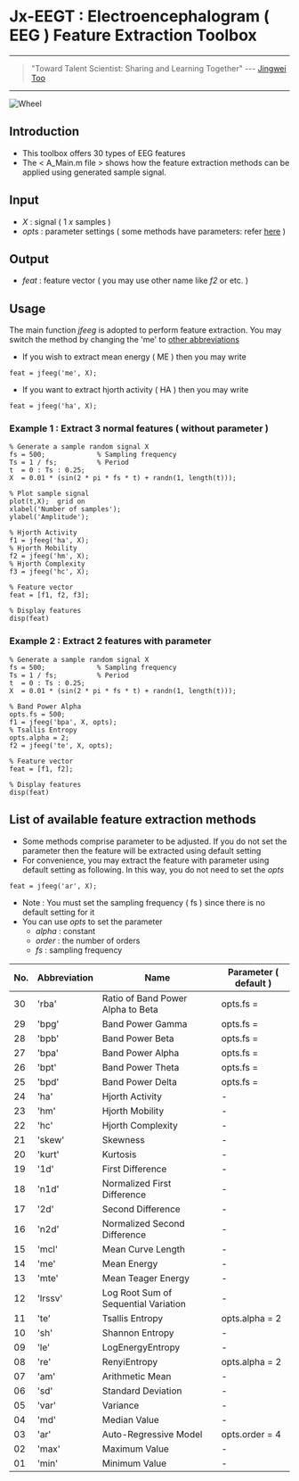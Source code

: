 # Jx-EEGT : Electroencephalogram ( EEG ) Feature Extraction Toolbox

---
> "Toward Talent Scientist: Sharing and Learning Together"
>  --- [Jingwei Too](https://jingweitoo.wordpress.com/)
---

![Wheel](https://www.mathworks.com/matlabcentral/mlc-downloads/downloads/0f34f528-fbf4-48ca-84e1-bc1080a430ad/0e019644-3a97-4f4a-b739-0ef1d84f01db/images/1607766116.JPG)


## Introduction

* This toolbox offers 30 types of EEG features 
* The < A_Main.m file > shows how the feature extraction methods can be applied using generated sample signal. 


## Input
* *X*     : signal ( 1 *x* samples )
* *opts*  : parameter settings ( some methods have parameters: refer [here](/README.md#list-of-available-feature-extraction-methods) )


## Output
* *feat* : feature vector ( you may use other name like *f2* or etc. ) 


## Usage
The main function *jfeeg* is adopted to perform feature extraction. You may switch the method by changing the 'me' to [other abbreviations](/README.md#list-of-available-feature-extraction-methods)
* If you wish to extract mean energy ( ME ) then you may write
```code
feat = jfeeg('me', X);
```
* If you want to extract hjorth activity ( HA ) then you may write
```code
feat = jfeeg('ha', X);
```


### Example 1 : Extract 3 normal features ( without parameter )
```code 
% Generate a sample random signal X
fs = 500;             % Sampling frequency 
Ts = 1 / fs;          % Period
t  = 0 : Ts : 0.25; 
X  = 0.01 * (sin(2 * pi * fs * t) + randn(1, length(t)));

% Plot sample signal
plot(t,X);  grid on
xlabel('Number of samples');
ylabel('Amplitude');

% Hjorth Activity
f1 = jfeeg('ha', X); 
% Hjorth Mobility
f2 = jfeeg('hm', X); 
% Hjorth Complexity
f3 = jfeeg('hc', X); 

% Feature vector
feat = [f1, f2, f3];

% Display features
disp(feat)

```


### Example 2 : Extract 2 features with parameter    
```code
% Generate a sample random signal X
fs = 500;             % Sampling frequency 
Ts = 1 / fs;          % Period
t  = 0 : Ts : 0.25; 
X  = 0.01 * (sin(2 * pi * fs * t) + randn(1, length(t)));

% Band Power Alpha
opts.fs = 500;
f1 = jfeeg('bpa', X, opts); 
% Tsallis Entropy
opts.alpha = 2;
f2 = jfeeg('te', X, opts);

% Feature vector
feat = [f1, f2];

% Display features
disp(feat)

```


## List of available feature extraction methods
* Some methods comprise parameter to be adjusted. If you do not set the parameter then the feature will be extracted using default setting
* For convenience, you may extract the feature with parameter using default setting as following. In this way, you do not need to set the *opts* 
```code
feat = jfeeg('ar', X);
```
* Note : You must set the sampling frequency ( fs ) since there is no default setting for it
* You can use *opts* to set the parameter
    + *alpha* : constant
    + *order* : the number of orders
    + *fs*    : sampling frequency 


| No. | Abbreviation | Name                                         |  Parameter ( default )  |
|-----|--------------|----------------------------------------------|-------------------------|
| 30  | 'rba'        | Ratio of Band Power Alpha to Beta            | opts.fs =               |
| 29  | 'bpg'        | Band Power Gamma                             | opts.fs =               |
| 28  | 'bpb'        | Band Power Beta                              | opts.fs =               |
| 27  | 'bpa'        | Band Power Alpha                             | opts.fs =               |
| 26  | 'bpt'        | Band Power Theta                             | opts.fs =               |
| 25  | 'bpd'        | Band Power Delta                             | opts.fs =               |
| 24  | 'ha'         | Hjorth Activity                              | -                       |
| 23  | 'hm'         | Hjorth Mobility                              | -                       |
| 22  | 'hc'         | Hjorth Complexity                            | -                       |
| 21  | 'skew'       | Skewness                                     | -                       |
| 20  | 'kurt'       | Kurtosis                                     | -                       |
| 19  | '1d'         | First Difference                             | -                       |
| 18  | 'n1d'        | Normalized First Difference                  | -                       |
| 17  | '2d'         | Second Difference                            | -                       |
| 16  | 'n2d'        | Normalized Second Difference                 | -                       |
| 15  | 'mcl'        | Mean Curve Length                            | -                       |
| 14  | 'me'         | Mean Energy                                  | -                       |
| 13  | 'mte'        | Mean Teager Energy                           | -                       |
| 12  | 'lrssv'      | Log Root Sum of Sequential Variation         | -                       |
| 11  | 'te'         | Tsallis Entropy                              | opts.alpha = 2          |
| 10  | 'sh'         | Shannon Entropy                              | -                       |
| 09  | 'le'         | LogEnergyEntropy                             | -                       |
| 08  | 're'         | RenyiEntropy                                 | opts.alpha = 2          |
| 07  | 'am'         | Arithmetic Mean                              | -                       |
| 06  | 'sd'         | Standard Deviation                           | -                       |
| 05  | 'var'        | Variance                                     | -                       |
| 04  | 'md'         | Median Value                                 | -                       |
| 03  | 'ar'         | Auto-Regressive Model                        | opts.order = 4          |
| 02  | 'max'        | Maximum Value                                | -                       |
| 01  | 'min'        | Minimum Value                                | -                       |



